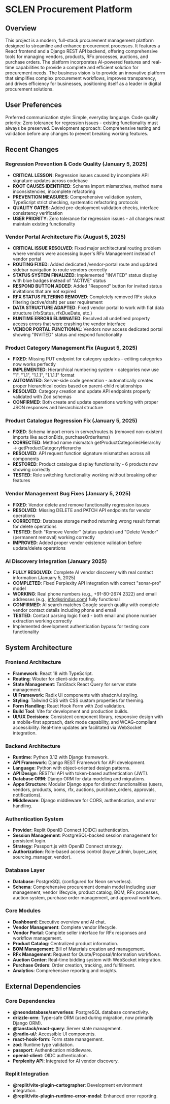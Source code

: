 # SCLEN Procurement Platform

## Overview
This project is a modern, full-stack procurement management platform designed to streamline and enhance procurement processes. It features a React frontend and a Django REST API backend, offering comprehensive tools for managing vendors, products, RFx processes, auctions, and purchase orders. The platform incorporates AI-powered features and real-time capabilities to provide a complete and efficient solution for procurement needs. The business vision is to provide an innovative platform that simplifies complex procurement workflows, improves transparency, and drives efficiency for businesses, positioning itself as a leader in digital procurement solutions.

## User Preferences
Preferred communication style: Simple, everyday language.
Code quality priority: Zero tolerance for regression issues - existing functionality must always be preserved.
Development approach: Comprehensive testing and validation before any changes to prevent breaking working features.

## Recent Changes

### Regression Prevention & Code Quality (January 5, 2025)
- **CRITICAL LESSON**: Regression issues caused by incomplete API signature updates across codebase
- **ROOT CAUSES IDENTIFIED**: Schema import mismatches, method name inconsistencies, incomplete refactoring
- **PREVENTION MEASURES**: Comprehensive validation system, TypeScript strict checking, systematic refactoring protocols
- **QUALITY GATES**: Added pre-deployment validation checks, interface consistency verification
- **USER PRIORITY**: Zero tolerance for regression issues - all changes must maintain existing functionality

### Vendor Portal Architecture Fix (August 5, 2025)
- **CRITICAL ISSUE RESOLVED**: Fixed major architectural routing problem where vendors were accessing buyer's RFx Management instead of vendor portal
- **ROUTING FIXED**: Added dedicated /vendor-portal route and updated sidebar navigation to route vendors correctly
- **STATUS SYSTEM FINALIZED**: Implemented "INVITED" status display with blue badges instead of "ACTIVE" status
- **RESPOND BUTTON ADDED**: Added "Respond" button for invited status invitations that are not expired
- **RFX STATUS FILTERING REMOVED**: Completely removed RFx status filtering (active/draft) per user requirement
- **DATA STRUCTURE ADAPTED**: Fixed vendor portal to work with flat data structure (rfxStatus, rfxDueDate, etc.)
- **RUNTIME ERRORS ELIMINATED**: Resolved all undefined property access errors that were crashing the vendor interface
- **VENDOR PORTAL FUNCTIONAL**: Vendors now access dedicated portal showing "INVITED" status and respond functionality

### Product Category Management Fix (August 5, 2025)
- **FIXED**: Missing PUT endpoint for category updates - editing categories now works perfectly
- **IMPLEMENTED**: Hierarchical numbering system - categories now use "1", "1.1", "1.1.1", "1.1.1.1" format
- **AUTOMATED**: Server-side code generation - automatically creates proper hierarchical codes based on parent-child relationships
- **RESOLVED**: Category creation and update API endpoints properly validated with Zod schemas
- **CONFIRMED**: Both create and update operations working with proper JSON responses and hierarchical structure

### Product Catalogue Regression Fix (January 5, 2025)
- **FIXED**: Schema import errors in server/routes.ts (removed non-existent imports like auctionBids, purchaseOrderItems)
- **CORRECTED**: Method name mismatch getProductCategoriesHierarchy → getProductCategoryHierarchy
- **RESOLVED**: API request function signature mismatches across all components
- **RESTORED**: Product catalogue display functionality - 6 products now showing correctly
- **TESTED**: Role switching functionality working without breaking other features

### Vendor Management Bug Fixes (January 5, 2025)
- **FIXED**: Vendor delete and remove functionality regression issues
- **RESOLVED**: Missing DELETE and PATCH API endpoints for vendor operations
- **CORRECTED**: Database storage method returning wrong result format for delete operations
- **TESTED**: Both "Remove Vendor" (status update) and "Delete Vendor" (permanent removal) working correctly
- **IMPROVED**: Added proper vendor existence validation before update/delete operations

### AI Discovery Integration (January 2025)
- **FULLY RESOLVED**: Complete AI vendor discovery with real contact information (January 5, 2025)
- **COMPLETED**: Fixed Perplexity API integration with correct "sonar-pro" model
- **WORKING**: Real phone numbers (e.g., +91-80-2674 2322) and email addresses (e.g., info@srindus.com) fully functional
- **CONFIRMED**: AI search matches Google search quality with complete vendor contact details including phone and email
- **TESTED**: Contact parsing logic fixed - both email and phone number extraction working correctly
- Implemented development authentication bypass for testing core functionality

## System Architecture

### Frontend Architecture
- **Framework**: React 18 with TypeScript.
- **Routing**: Wouter for client-side routing.
- **State Management**: TanStack React Query for server state management.
- **UI Framework**: Radix UI components with shadcn/ui styling.
- **Styling**: Tailwind CSS with CSS custom properties for theming.
- **Form Handling**: React Hook Form with Zod validation.
- **Build Tool**: Vite for development and production builds.
- **UI/UX Decisions**: Consistent component library, responsive design with a mobile-first approach, dark mode capability, and WCAG-compliant accessibility. Real-time updates are facilitated via WebSocket integration.

### Backend Architecture
- **Runtime**: Python 3.12 with Django framework.
- **API Framework**: Django REST Framework for API development.
- **Language**: Python with object-oriented design patterns.
- **API Design**: RESTful API with token-based authentication (JWT).
- **Database ORM**: Django ORM for data modeling and migrations.
- **Apps Structure**: Modular Django apps for distinct functionalities (users, vendors, products, boms, rfx, auctions, purchase_orders, approvals, notifications).
- **Middleware**: Django middleware for CORS, authentication, and error handling.

### Authentication System
- **Provider**: Replit OpenID Connect (OIDC) authentication.
- **Session Management**: PostgreSQL-backed session management for persistent login.
- **Strategy**: Passport.js with OpenID Connect strategy.
- **Authorization**: Role-based access control (buyer_admin, buyer_user, sourcing_manager, vendor).

### Database Layer
- **Database**: PostgreSQL (configured for Neon serverless).
- **Schema**: Comprehensive procurement domain model including user management, vendor lifecycle, product catalog, BOM, RFx processes, auction system, purchase order management, and approval workflows.

### Core Modules
- **Dashboard**: Executive overview and AI chat.
- **Vendor Management**: Complete vendor lifecycle.
- **Vendor Portal**: Complete seller interface for RFx responses and workflow management.
- **Product Catalog**: Centralized product information.
- **BOM Management**: Bill of Materials creation and management.
- **RFx Management**: Request for Quote/Proposal/Information workflows.
- **Auction Center**: Real-time bidding system with WebSocket integration.
- **Purchase Orders**: Order creation, tracking, and fulfillment.
- **Analytics**: Comprehensive reporting and insights.

## External Dependencies

### Core Dependencies
- **@neondatabase/serverless**: PostgreSQL database connectivity.
- **drizzle-orm**: Type-safe ORM (used during migration, now primarily Django ORM).
- **@tanstack/react-query**: Server state management.
- **@radix-ui/**: Accessible UI components.
- **react-hook-form**: Form state management.
- **zod**: Runtime type validation.
- **passport**: Authentication middleware.
- **openid-client**: OIDC authentication.
- **Perplexity API**: Integrated for AI vendor discovery.

### Replit Integration
- **@replit/vite-plugin-cartographer**: Development environment integration.
- **@replit/vite-plugin-runtime-error-modal**: Enhanced error reporting.